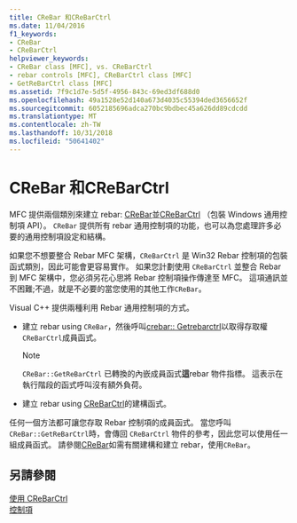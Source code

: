 ```yaml
---
title: CReBar 和CReBarCtrl
ms.date: 11/04/2016
f1_keywords:
- CReBar
- CReBarCtrl
helpviewer_keywords:
- CReBar class [MFC], vs. CReBarCtrl
- rebar controls [MFC], CReBarCtrl class [MFC]
- GetReBarCtrl class [MFC]
ms.assetid: 7f9c1d7e-5d5f-4956-843c-69ed3df688d0
ms.openlocfilehash: 49a1528e52d140a673d4035c55394ded3656652f
ms.sourcegitcommit: 6052185696adca270bc9bdbec45a626dd89cdcdd
ms.translationtype: MT
ms.contentlocale: zh-TW
ms.lasthandoff: 10/31/2018
ms.locfileid: "50641402"
---
```

# <a name="crebar-vs-crebarctrl"></a>CReBar 和CReBarCtrl

MFC 提供兩個類別來建立 rebar: [CReBar](../mfc/reference/crebar-class.md)並[CReBarCtrl](../mfc/reference/crebarctrl-class.md) （包裝 Windows 通用控制項 API）。 `CReBar` 提供所有 rebar 通用控制項的功能，也可以為您處理許多必要的通用控制項設定和結構。

如果您不想要整合 Rebar MFC 架構，`CReBarCtrl` 是 Win32 Rebar 控制項的包裝函式類別，因此可能會更容易實作。 如果您計劃使用 `CReBarCtrl` 並整合 Rebar 到 MFC 架構中，您必須另花心思將 Rebar 控制項操作傳達至 MFC。 這項通訊並不困難;不過，就是不必要的當您使用的其他工作`CReBar`。

Visual C++ 提供兩種利用 Rebar 通用控制項的方式。

- 建立 rebar using `CReBar`，然後呼叫[crebar:: Getrebarctrl](../mfc/reference/crebar-class.md#getrebarctrl)以取得存取權`CReBarCtrl`成員函式。

    > [!NOTE]
    >  `CReBar::GetReBarCtrl` 已轉換的內嵌成員函式**這**rebar 物件指標。 這表示在執行階段的函式呼叫沒有額外負荷。

- 建立 rebar using [CReBarCtrl](../mfc/reference/crebarctrl-class.md)的建構函式。

任何一個方法都可讓您存取 Rebar 控制項的成員函式。 當您呼叫 `CReBar::GetReBarCtrl`時，會傳回 `CReBarCtrl` 物件的參考，因此您可以使用任一組成員函式。 請參閱[CReBar](../mfc/reference/crebar-class.md)如需有關建構和建立 rebar，使用`CReBar`。

## <a name="see-also"></a>另請參閱

[使用 CReBarCtrl](../mfc/using-crebarctrl.md)<br/>
[控制項](../mfc/controls-mfc.md)

